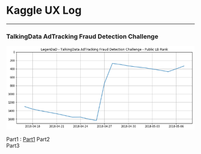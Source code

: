 # Kaggle UX Log


---




### TalkingData AdTracking Fraud Detection Challenge

![](AdT/output/scoregraph.png)

Part1 : [Part1](AdT/Note/Part1.md)
Part2  
Part3

